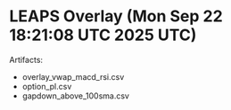 # LEAPS Overlay (Mon Sep 22 18:21:08 UTC 2025 UTC)

Artifacts:
- overlay_vwap_macd_rsi.csv
- option_pl.csv
- gapdown_above_100sma.csv
